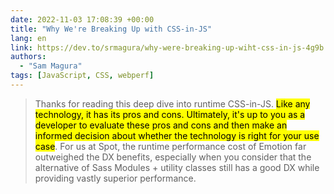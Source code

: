 ```yaml
---
date: 2022-11-03 17:08:39 +00:00
title: "Why We're Breaking Up with CSS-in-JS"
lang: en
link: https://dev.to/srmagura/why-were-breaking-up-wiht-css-in-js-4g9b
authors:
  - "Sam Magura"
tags: [JavaScript, CSS, webperf]
---
```


> Thanks for reading this deep dive into runtime CSS-in-JS. <mark>Like any technology, it has its pros and cons. Ultimately, it's up to you as a developer to evaluate these pros and cons and then make an informed decision about whether the technology is right for your use case</mark>. For us at Spot, the runtime performance cost of Emotion far outweighed the DX benefits, especially when you consider that the alternative of Sass Modules + utility classes still has a good DX while providing vastly superior performance.
